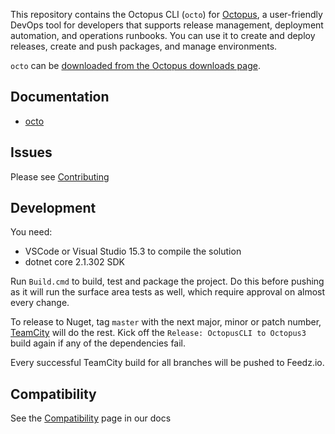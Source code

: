 This repository contains the Octopus CLI (`octo`) for [Octopus][1], a user-friendly DevOps tool for developers that supports release management, deployment automation, and operations runbooks. You can use it to create and deploy releases, create and push packages, and manage environments.

`octo` can be [downloaded from the Octopus downloads page][2].

## Documentation
- [octo][3]

## Issues
Please see [Contributing](CONTRIBUTING.md)

## Development
You need:
- VSCode or Visual Studio 15.3 to compile the solution
- dotnet core 2.1.302 SDK

Run `Build.cmd` to build, test and package the project. Do this before pushing as it will run the surface area tests as well,
which require approval on almost every change.

To release to Nuget, tag `master` with the next major, minor or patch number, [TeamCity](https://build.octopushq.com/project.html?projectId=OctopusDeploy_OctopusCLI&tab=projectOverview) will do the rest. Kick off the `Release: OctopusCLI to Octopus3` build again if any of the dependencies fail.

Every successful TeamCity build for all branches will be pushed to Feedz.io.

## Compatibility
See the [Compatibility][4] page in our docs

[1]: https://octopus.com
[2]: https://octopus.com/downloads
[3]: https://octopus.com/docs/api-and-integration/octo.exe-command-line
[4]: https://octopus.com/docs/api-and-integration/compatibility

